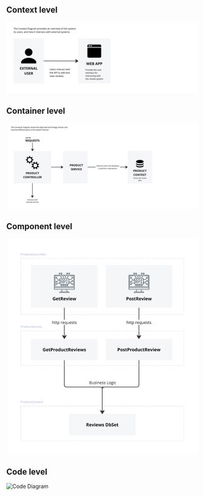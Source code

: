 ## Context level
![System/Context Diagram](rendered-views/contextDiagram.jpg)

## Container level
![Container Diagram](rendered-views/containerDiagram.jpg)

## Component level
![Component Diagram](rendered-views/componentDiagram.jpg)

## Code level
![Code Diagram](rendered-views/(codeDiagram.jpg))